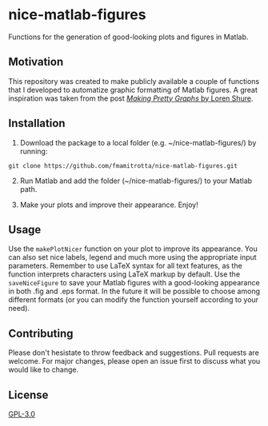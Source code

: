 # nice-matlab-figures
Functions for the generation of good-looking plots and figures in Matlab.

## Motivation
This repository was created to make publicly available a couple of functions that I developed to automatize graphic formatting of Matlab figures. A great inspiration was taken from the post [*Making Pretty Graphs* by Loren Shure](https://blogs.mathworks.com/loren/2007/12/11/making-pretty-graphs/).

## Installation
1. Download the package to a local folder (e.g. ~/nice-matlab-figures/) by running: 
```console
git clone https://github.com/fmamitrotta/nice-matlab-figures.git
```
2. Run Matlab and add the folder (~/nice-matlab-figures/) to your Matlab path.

3. Make your plots and improve their appearance. Enjoy!

## Usage
Use the `makePlotNicer` function on your plot to improve its appearance. You can also set nice labels, legend and much more using the appropriate input parameters. Remember to use LaTeX syntax for all text features, as the function interprets characters using LaTeX markup by default. Use the `saveNiceFigure` to save your Matlab figures with a good-looking appearance in both .fig and .eps format. In the future it will be possible to choose among different formats (or you can modify the function yourself according to your need).

## Contributing
Please don't hesistate to throw feedback and suggestions. Pull requests are welcome. For major changes, please open an issue first to discuss what you would like to change.

## License
[GPL-3.0](https://choosealicense.com/licenses/gpl-3.0/)
